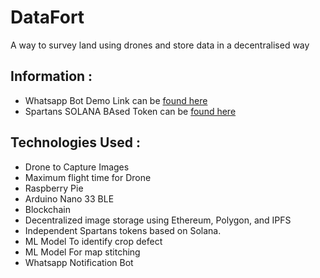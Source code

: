 # DataFort

A way to survey land using drones and store data in a decentralised way


## Information : 
- Whatsapp Bot Demo Link can be [found here]( https://drive.google.com/file/d/107VHzNkMihFvJpOT1gdAktwc6ajJsVzL/view?usp=sharing)
- Spartans SOLANA BAsed Token can be [found here](https://explorer.solana.com/address/AaEeWdxbHgegg9XJHQbWzJFj1QmpxJ94rpKXtosQ85Zs?cluster=devnet)

## Technologies Used :
- Drone to Capture Images 
- Maximum flight time for Drone
- Raspberry Pie
- Arduino Nano 33 BLE
- Blockchain 
- Decentralized image storage using Ethereum, Polygon, and IPFS
- Independent Spartans tokens based on Solana.
- ML Model To identify crop defect
- ML Model For map stitching
- Whatsapp Notification Bot




